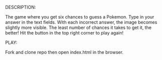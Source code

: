 
DESCRIPTION: 

The game where you get six chances to guess a Pokemon. Type in your answer in the text fields. With each incorrect answer, the image becomes slightly more visible. The least number of chances it takes to get it, the better! Hit the button in the top right corner to play again!

PLAY:

Fork and clone repo then open index.html in the browser.
